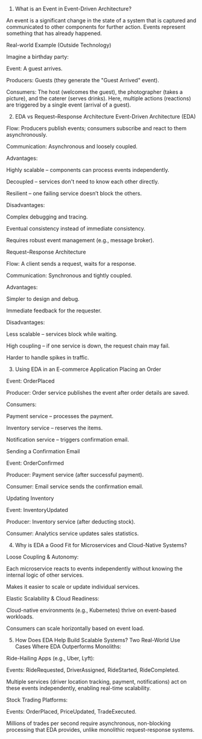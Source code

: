 1. What is an Event in Event-Driven Architecture?

An event is a significant change in the state of a system that is captured and communicated to other components for further action. Events represent something that has already happened.

Real-world Example (Outside Technology)

Imagine a birthday party:

Event: A guest arrives.

Producers: Guests (they generate the "Guest Arrived" event).

Consumers: The host (welcomes the guest), the photographer (takes a picture), and the caterer (serves drinks).
Here, multiple actions (reactions) are triggered by a single event (arrival of a guest).

2. EDA vs Request–Response Architecture
Event-Driven Architecture (EDA)

Flow: Producers publish events; consumers subscribe and react to them asynchronously.

Communication: Asynchronous and loosely coupled.

Advantages:

Highly scalable – components can process events independently.

Decoupled – services don't need to know each other directly.

Resilient – one failing service doesn’t block the others.

Disadvantages:

Complex debugging and tracing.

Eventual consistency instead of immediate consistency.

Requires robust event management (e.g., message broker).

Request–Response Architecture

Flow: A client sends a request, waits for a response.

Communication: Synchronous and tightly coupled.

Advantages:

Simpler to design and debug.

Immediate feedback for the requester.

Disadvantages:

Less scalable – services block while waiting.

High coupling – if one service is down, the request chain may fail.

Harder to handle spikes in traffic.

3. Using EDA in an E-commerce Application
Placing an Order

Event: OrderPlaced

Producer: Order service publishes the event after order details are saved.

Consumers:

Payment service – processes the payment.

Inventory service – reserves the items.

Notification service – triggers confirmation email.

Sending a Confirmation Email

Event: OrderConfirmed

Producer: Payment service (after successful payment).

Consumer: Email service sends the confirmation email.

Updating Inventory

Event: InventoryUpdated

Producer: Inventory service (after deducting stock).

Consumer: Analytics service updates sales statistics.

4. Why is EDA a Good Fit for Microservices and Cloud-Native Systems?

Loose Coupling & Autonomy:

Each microservice reacts to events independently without knowing the internal logic of other services.

Makes it easier to scale or update individual services.

Elastic Scalability & Cloud Readiness:

Cloud-native environments (e.g., Kubernetes) thrive on event-based workloads.

Consumers can scale horizontally based on event load.

5. How Does EDA Help Build Scalable Systems?
Two Real-World Use Cases Where EDA Outperforms Monoliths:

Ride-Hailing Apps (e.g., Uber, Lyft):

Events: RideRequested, DriverAssigned, RideStarted, RideCompleted.

Multiple services (driver location tracking, payment, notifications) act on these events independently, enabling real-time scalability.

Stock Trading Platforms:

Events: OrderPlaced, PriceUpdated, TradeExecuted.

Millions of trades per second require asynchronous, non-blocking processing that EDA provides, unlike monolithic request-response systems.
